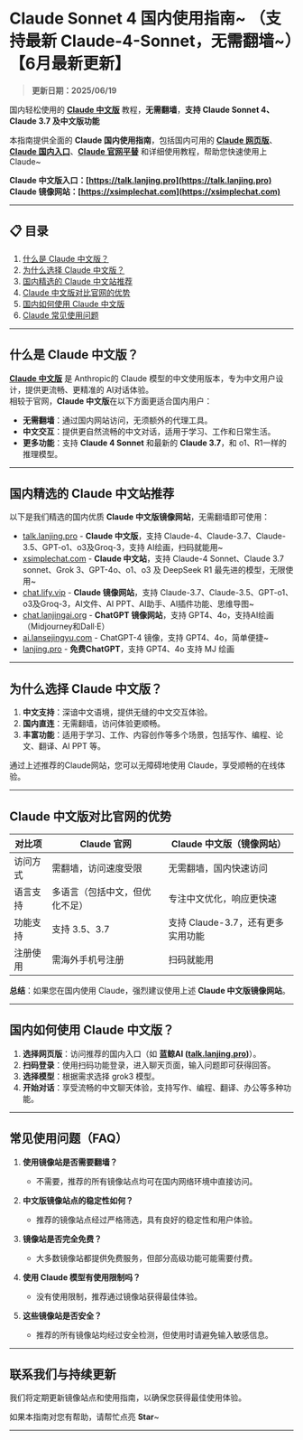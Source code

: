 # Claude Sonnet 4 国内使用指南~ （支持最新 Claude-4-Sonnet，无需翻墙~）【6月最新更新】

> **更新日期：2025/06/19**                  

国内轻松使用的 [**Claude 中文版**](https://talk.lanjing.pro) 教程，**无需翻墙**，**支持 Claude Sonnet 4、Claude 3.7 及中文版功能**   

本指南提供全面的 **Claude 国内使用指南**，包括国内可用的 [**Claude 网页版**](https://talk.lanjing.pro)、[**Claude 国内入口**](https://xsimplechat.com)、[**Claude 官网平替**](https://talk.lanjing.pro) 和详细使用教程，帮助您快速使用上 Claude~

**Claude 中文版入口：[https://talk.lanjing.pro](https://talk.lanjing.pro)**   
**Claude 镜像网站：[https://xsimplechat.com](https://xsimplechat.com)**

---

## 📋 目录

1. [什么是 Claude 中文版？](#什么是-claude-中文版)
2. [为什么选择 Claude 中文版？](#为什么选择-claude-中文版)
3. [国内精选的 Claude 中文站推荐](#国内精选的-claude-中文站推荐)
4. [Claude 中文版对比官网的优势](#claude-中文版对比官网的优势)
5. [国内如何使用 Claude 中文版](#国内如何使用-claude-中文版)
6. [Claude 常见使用问题](#常见使用问题)

---

## 什么是 Claude 中文版？

[**Claude 中文版**](https://talk.lanjing.pro) 是 Anthropic的 Claude 模型的中文使用版本，专为中文用户设计，提供更流畅、更精准的 AI对话体验。   
相较于官网，**Claude 中文版**在以下方面更适合国内用户：

- **无需翻墙**：通过国内网站访问，无须额外的代理工具。
- **中文交互**：提供更自然流畅的中文对话，适用于学习、工作和日常生活。
- **更多功能**：支持 **Claude 4 Sonnet** 和最新的 **Claude 3.7**，和 o1、R1一样的推理模型。

---

## 国内精选的 Claude 中文站推荐

以下是我们精选的国内优质 **Claude 中文版镜像网站**，无需翻墙即可使用：
- [talk.lanjing.pro](https://talk.lanjing.pro/) - **Claude 中文版**，支持 Claude-4、Claude-3.7、Claude-3.5、GPT-o1、o3及Groq-3，支持 AI绘画，扫码就能用~
- [xsimplechat.com](https://xsimplechat.com/) - **Claude 中文站**，支持 Claude-4 Sonnet、Claude 3.7 sonnet、Grok 3、GPT-4o、o1、o3 及 DeepSeek R1 最先进的模型，无限使用~
- [chat.lify.vip](https://chat.yixiaai.com) - **Claude 镜像网站**，支持 Claude-3.7、Claude-3.5、GPT-o1、o3及Groq-3，AI文件、AI PPT、AI助手、AI插件功能、思维导图~
- [chat.lanjingai.org](https://chat.lanjingai.org/) - **ChatGPT 镜像网站**，支持 GPT4、4o，支持AI绘画（Midjourney和Dall·E）
- [ai.lansejingyu.com](https://ai.lansejingyu.com/) - ChatGPT-4 镜像，支持 GPT4、4o，简单便捷~
- [lanjing.pro](https://lanjing.pro/) - **免费ChatGPT**，支持 GPT4、4o 支持 MJ 绘画

---

## 为什么选择 Claude 中文版？

1. **中文支持**：深谙中文语境，提供无缝的中文交互体验。
2. **国内直连**：无需翻墙，访问体验更顺畅。
3. **丰富功能**：适用于学习、工作、内容创作等多个场景，包括写作、编程、论文、翻译、AI PPT 等。

通过上述推荐的Claude网站，您可以无障碍地使用 Claude，享受顺畅的在线体验。

---

## Claude 中文版对比官网的优势

| 对比项              | Claude 官网                 | Claude 中文版（镜像网站）           |
|---------------------|-----------------------------|------------------------------------|
| 访问方式            | 需翻墙，访问速度受限         | 无需翻墙，国内快速访问              |
| 语言支持            | 多语言（包括中文，但优化不足）| 专注中文优化，响应更快速            |
| 功能支持            | 支持 3.5、3.7          | 支持 Claude-3.7，还有更多实用功能 |
| 注册使用            | 需海外手机号注册             | 扫码就能用          |

**总结**：如果您在国内使用 Claude，强烈建议使用上述 **Claude 中文版镜像网站**。

---

## 国内如何使用 Claude 中文版？

1. **选择网页版**：访问推荐的国内入口（如 **蓝鲸AI ([talk.lanjing.pro](https://talk.lanjing.pro))**）。
2. **扫码登录**：使用扫码功能登录，进入聊天页面，输入问题即可获得回答。
3. **选择模型**：根据需求选择 grok3 模型。
4. **开始对话**：享受流畅的中文聊天体验，支持写作、编程、翻译、办公等多种功能。

---

## 常见使用问题（FAQ）

1. **使用镜像站是否需要翻墙？**
   - 不需要，推荐的所有镜像站点均可在国内网络环境中直接访问。

2. **中文版镜像站点的稳定性如何？**
   - 推荐的镜像站点经过严格筛选，具有良好的稳定性和用户体验。

3. **镜像站是否完全免费？**
   - 大多数镜像站都提供免费服务，但部分高级功能可能需要付费。

4. **使用 Claude 模型有使用限制吗？**
   - 没有使用限制，推荐通过镜像站获得最佳体验。

5. **这些镜像站是否安全？**
   - 推荐的所有镜像站均经过安全检测，但使用时请避免输入敏感信息。

---

## 联系我们与持续更新

我们将定期更新镜像站点和使用指南，以确保您获得最佳使用体验。

如果本指南对您有帮助，请帮忙点亮 **Star**~

---
